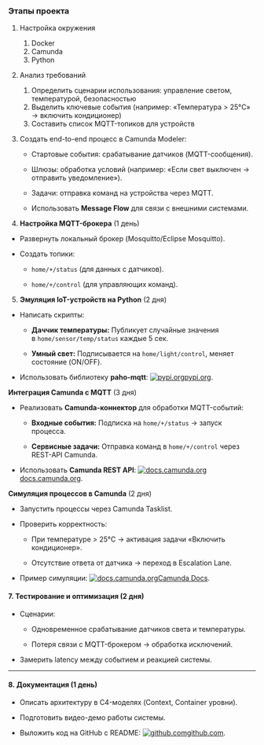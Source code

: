 ### Этапы проекта

1. Настройка окружения
    1. Docker
    2. Camunda
    3. Python

2. Анализ требований
    1. Определить сценарии использования: управление светом, температурой, безопасностью
    2. Выделить ключевые события (например: «Температура > 25°C» → включить кондиционер)
    3. Составить список MQTT-топиков для устройств

3. Создать end-to-end процесс в Camunda Modeler:
    
    - Стартовые события: срабатывание датчиков (MQTT-сообщения).
        
    - Шлюзы: обработка условий (например: «Если свет выключен → отправить уведомление»).
        
    - Задачи: отправка команд на устройства через MQTT.
        
    - Использовать **Message Flow** для связи с внешними системами.
         
4. **Настройка MQTT-брокера** (1 день)

- Развернуть локальный брокер (Mosquitto/Eclipse Mosquitto).
    
- Создать топики:
    
    - `home/+/status` (для данных с датчиков).
        
    - `home/+/control` (для управляющих команд).

5. **Эмуляция IoT-устройств на Python** (2 дня)

- Написать скрипты:
    
    - **Даччик температуры:** Публикует случайные значения в `home/sensor/temp/status` каждые 5 сек.
        
    - **Умный свет:** Подписывается на `home/light/control`, меняет состояние (ON/OFF).
        
- Использовать библиотеку **paho-mqtt**: [![pypi.org](https://favicon.yandex.net/favicon/v2/pypi.org/?size=32&stub=1)pypi.org](https://pypi.org/project/paho-mqtt/).

**Интеграция Camunda с MQTT** (3 дня)

- Реализовать **Camunda-коннектор** для обработки MQTT-событий:
    
    - **Входные события:** Подписка на `home/+/status` → запуск процесса.
        
    - **Сервисные задачи:** Отправка команд в `home/+/control` через REST-API Camunda.
        
- Использовать **Camunda REST API**: [![docs.camunda.org](https://favicon.yandex.net/favicon/v2/docs.camunda.org/?size=32&stub=1)docs.camunda.org](https://docs.camunda.org/manual/7.17/reference/rest/).
    
**Симуляция процессов в Camunda** (2 дня)

- Запустить процессы через Camunda Tasklist.
    
- Проверить корректность:
    
    - При температуре > 25°C → активация задачи «Включить кондиционер».
        
    - Отсутствие ответа от датчика → переход в Escalation Lane.
        
- Пример симуляции: [![docs.camunda.org](https://favicon.yandex.net/favicon/v2/docs.camunda.org/?size=32&stub=1)Camunda Docs](https://docs.camunda.org/get-started/quick-start/).

#### 7. **Тестирование и оптимизация** (2 дня)

- Сценарии:
    
    - Одновременное срабатывание датчиков света и температуры.
        
    - Потеря связи с MQTT-брокером → обработка исключений.
        
- Замерить latency между событием и реакцией системы.
    

---

#### 8. **Документация** (1 день)

- Описать архитектуру в C4-моделях (Context, Container уровни).
    
- Подготовить видео-демо работы системы.
    
- Выложить код на GitHub с README: [![github.com](https://favicon.yandex.net/favicon/v2/github.com/?size=32&stub=1)github.com](https://github.com/).